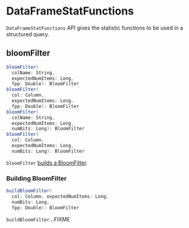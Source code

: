 # DataFrameStatFunctions

`DataFrameStatFunctions` API gives the statistic functions to be used in a structured query.

## <span id="bloomFilter"> bloomFilter

```scala
bloomFilter(
  colName: String,
  expectedNumItems: Long,
  fpp: Double): BloomFilter
bloomFilter(
  col: Column,
  expectedNumItems: Long,
  fpp: Double): BloomFilter
bloomFilter(
  colName: String,
  expectedNumItems: Long,
  numBits: Long): BloomFilter
bloomFilter(
  col: Column,
  expectedNumItems: Long,
  numBits: Long): BloomFilter
```

`bloomFilter` [builds a BloomFilter](#buildBloomFilter).

### <span id="buildBloomFilter"> Building BloomFilter

```scala
buildBloomFilter(
  col: Column, expectedNumItems: Long,
  numBits: Long,
  fpp: Double): BloomFilter
```

`buildBloomFilter`...FIXME

<!---
## Review Me

`DataFrameStatFunctions` is available using [stat](Dataset-untyped-transformations.md#stat) untyped transformation.

[source, scala]
----
val q: DataFrame = ...
q.stat
----
-->
